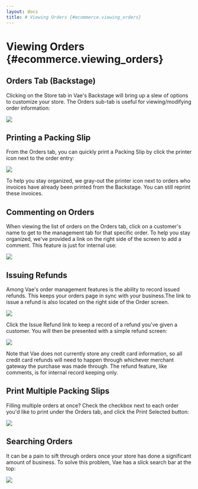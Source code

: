 ```yaml
---
layout: docs
title: # Viewing Orders {#ecommerce.viewing_orders}
---
```


# Viewing Orders {#ecommerce.viewing_orders}

## Orders Tab (Backstage)

Clicking on the Store tab in Vae's Backstage will bring up a slew of
options to customize your store. The Orders sub-tab is useful for
viewing/modifying order information:

![](assets/images/screenshots/ecommerce/orders_tab.png)

## Printing a Packing Slip

From the Orders tab, you can quickly print a Packing Slip by click the
printer icon next to the order entry:

![](assets/images/screenshots/ecommerce/orders_print.png)

To help you stay organized, we gray-out the printer icon next to orders
who invoices have already been printed from the Backstage. You can still
reprint these invoices.

## Commenting on Orders

When viewing the list of orders on the Orders tab, click on a customer's
name to get to the management tab for that specific order. To help you
stay organized, we've provided a link on the right side of the screen to
add a comment. This feature is just for internal use:

![](assets/images/screenshots/ecommerce/orders_comment.png)

## Issuing Refunds

Among Vae's order management features is the ability to record issued
refunds. This keeps your orders page in sync with your business.The link
to issue a refund is also located on the right side of the Order screen.

![](assets/images/screenshots/ecommerce/orders_refund.png)

Click the Issue Refund link to keep a record of a refund you've given a
customer. You will then be presented with a simple refund screen:

![](assets/images/screenshots/ecommerce/orders_refund_screen.png)

Note that Vae does not currently store any credit card information, so
all credit card refunds will need to happen through whichever merchant
gateway the purchase was made through. The refund feature, like
comments, is for internal record keeping only.

## Print Multiple Packing Slips

Filling multiple orders at once? Check the checkbox next to each order
you'd like to print under the Orders tab, and click the Print Selected
button:

![](assets/images/screenshots/ecommerce/orders_print_selected.png)

## Searching Orders

It can be a pain to sift through orders once your store has done a
significant amount of business. To solve this problem, Vae has a slick
search bar at the top:

![](assets/images/screenshots/ecommerce/orders_search.png)

